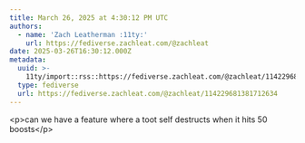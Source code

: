 ```yaml
---
title: March 26, 2025 at 4:30:12 PM UTC
authors:
  - name: 'Zach Leatherman :11ty:'
    url: https://fediverse.zachleat.com/@zachleat
date: 2025-03-26T16:30:12.000Z
metadata:
  uuid: >-
    11ty/import::rss::https://fediverse.zachleat.com/@zachleat/114229681381712634
  type: fediverse
  url: https://fediverse.zachleat.com/@zachleat/114229681381712634
---
```

\<p>can we have a feature where a toot self destructs when it hits 50 boosts\</p>